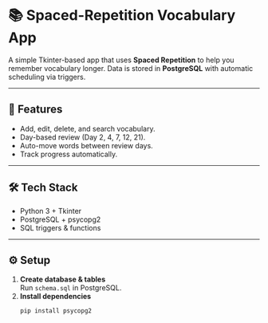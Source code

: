 # 📚 Spaced-Repetition Vocabulary App

A simple Tkinter-based app that uses **Spaced Repetition** to help you remember vocabulary longer. Data is stored in **PostgreSQL** with automatic scheduling via triggers.

---

## 🚀 Features
- Add, edit, delete, and search vocabulary.
- Day-based review (Day 2, 4, 7, 12, 21).
- Auto-move words between review days.
- Track progress automatically.

---

## 🛠 Tech Stack
- Python 3 + Tkinter
- PostgreSQL + psycopg2
- SQL triggers & functions

---

## ⚙️ Setup
1. **Create database & tables**  
   Run `schema.sql` in PostgreSQL.
2. **Install dependencies**  
   ```bash
   pip install psycopg2
